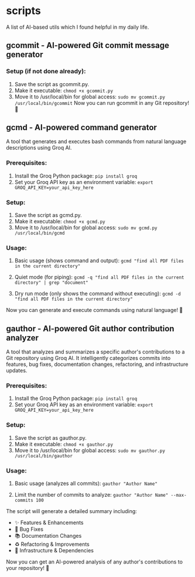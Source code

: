 # scripts

A list of AI-based utils which I found helpful in my daily life.

## gcommit - AI-powered Git commit message generator

### Setup (if not done already):
  1. Save the script as gcommit.py.
  2. Make it executable:
        ```chmod +x gcommit.py```
  3. Move it to /usr/local/bin for global access:
        ```sudo mv gcommit.py /usr/local/bin/gcommit```
Now you can run gcommit in any Git repository! 🚀

## gcmd - AI-powered command generator

A tool that generates and executes bash commands from natural language descriptions using Groq AI.

### Prerequisites:
  1. Install the Groq Python package:
        ```pip install groq```
  2. Set your Groq API key as an environment variable:
        ```export GROQ_API_KEY=your_api_key_here```

### Setup:
  1. Save the script as gcmd.py.
  2. Make it executable:
        ```chmod +x gcmd.py```
  3. Move it to /usr/local/bin for global access:
        ```sudo mv gcmd.py /usr/local/bin/gcmd```

### Usage:
  1. Basic usage (shows command and output):
        ```gcmd "find all PDF files in the current directory"```
  
  2. Quiet mode (for piping):
        ```gcmd -q "find all PDF files in the current directory" | grep "document"```
  
  3. Dry run mode (only shows the command without executing):
        ```gcmd -d "find all PDF files in the current directory"```

Now you can generate and execute commands using natural language! 🚀

## gauthor - AI-powered Git author contribution analyzer

A tool that analyzes and summarizes a specific author's contributions to a Git repository using Groq AI. It intelligently categorizes commits into features, bug fixes, documentation changes, refactoring, and infrastructure updates.

### Prerequisites:
  1. Install the Groq Python package:
        ```pip install groq```
  2. Set your Groq API key as an environment variable:
        ```export GROQ_API_KEY=your_api_key_here```

### Setup:
  1. Save the script as gauthor.py.
  2. Make it executable:
        ```chmod +x gauthor.py```
  3. Move it to /usr/local/bin for global access:
        ```sudo mv gauthor.py /usr/local/bin/gauthor```

### Usage:
  1. Basic usage (analyzes all commits):
        ```gauthor "Author Name"```
  
  2. Limit the number of commits to analyze:
        ```gauthor "Author Name" --max-commits 100```

The script will generate a detailed summary including:
- ✨ Features & Enhancements
- 🐛 Bug Fixes
- 📚 Documentation Changes
- ♻️  Refactoring & Improvements
- 🔧 Infrastructure & Dependencies

Now you can get an AI-powered analysis of any author's contributions to your repository! 🚀







